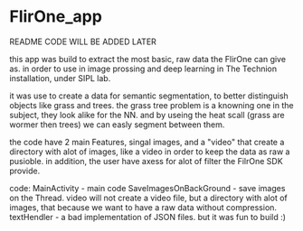 # FlirOne_app

README CODE WILL BE ADDED LATER


this app was build to extract the most basic, raw data the FlirOne can give as. in order to use in image prossing and deep learning in The Technion installation, under SIPL lab.

it was use to create a data for semantic segmentation, to better distinguish objects like grass and trees. the grass tree problem is a knowning one in the subject, they look alike for the NN. and by useing the heat scall (grass are wormer then trees) we can easly segment between them.


the code have 2 main Features, singal images, and a "video" that create a directory with alot of images, like a video in order to keep the data as raw a pusioble.
in addition, the user have axess for alot of filter the FilrOne SDK provide.

code:
MainActivity - main code
SaveImagesOnBackGround - save images on the Thread. video will not create a video file, but a directory with alot of images, that because we want to have a raw data without compression. 
textHendler - a bad implementation of JSON files. but it was fun to build :)

